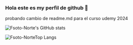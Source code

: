 ### Hola este es my perfil de github 👋
probando cambio de readme.md para el curso udemy 2024


![Fsoto-Norte's GitHub stats](https://github-readme-stats.vercel.app/api?username=Fsoto-Norte&show_icons=true&theme=transparent)

![Fsoto-NorteTop Langs](https://github-readme-stats.vercel.app/api/top-langs/?username=Fsoto-Norte&show_icons=true&theme=transparent)
